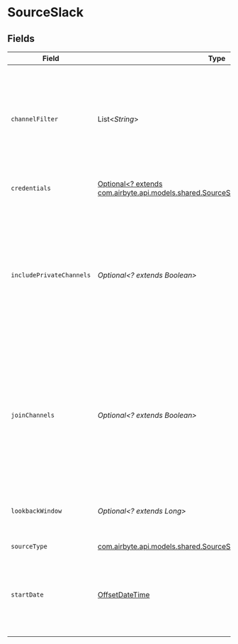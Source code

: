 # SourceSlack


## Fields

| Field                                                                                                                                                                                              | Type                                                                                                                                                                                               | Required                                                                                                                                                                                           | Description                                                                                                                                                                                        | Example                                                                                                                                                                                            |
| -------------------------------------------------------------------------------------------------------------------------------------------------------------------------------------------------- | -------------------------------------------------------------------------------------------------------------------------------------------------------------------------------------------------- | -------------------------------------------------------------------------------------------------------------------------------------------------------------------------------------------------- | -------------------------------------------------------------------------------------------------------------------------------------------------------------------------------------------------- | -------------------------------------------------------------------------------------------------------------------------------------------------------------------------------------------------- |
| `channelFilter`                                                                                                                                                                                    | List<*String*>                                                                                                                                                                                     | :heavy_minus_sign:                                                                                                                                                                                 | A channel name list (without leading '#' char) which limit the channels from which you'd like to sync. Empty list means no filter.                                                                 | channel_one                                                                                                                                                                                        |
| `credentials`                                                                                                                                                                                      | [Optional<? extends com.airbyte.api.models.shared.SourceSlackAuthenticationMechanism>](../../models/shared/SourceSlackAuthenticationMechanism.md)                                                  | :heavy_minus_sign:                                                                                                                                                                                 | Choose how to authenticate into Slack                                                                                                                                                              |                                                                                                                                                                                                    |
| `includePrivateChannels`                                                                                                                                                                           | *Optional<? extends Boolean>*                                                                                                                                                                      | :heavy_minus_sign:                                                                                                                                                                                 | Whether to read information from private channels that the bot is already in.  If false, only public channels will be read.  If true, the bot must be manually added to private channels.          |                                                                                                                                                                                                    |
| `joinChannels`                                                                                                                                                                                     | *Optional<? extends Boolean>*                                                                                                                                                                      | :heavy_minus_sign:                                                                                                                                                                                 | Whether to join all channels or to sync data only from channels the bot is already in.  If false, you'll need to manually add the bot to all the channels from which you'd like to sync messages.  |                                                                                                                                                                                                    |
| `lookbackWindow`                                                                                                                                                                                   | *Optional<? extends Long>*                                                                                                                                                                         | :heavy_minus_sign:                                                                                                                                                                                 | How far into the past to look for messages in threads, default is 0 days                                                                                                                           | 7                                                                                                                                                                                                  |
| `sourceType`                                                                                                                                                                                       | [com.airbyte.api.models.shared.SourceSlackSlack](../../models/shared/SourceSlackSlack.md)                                                                                                          | :heavy_check_mark:                                                                                                                                                                                 | N/A                                                                                                                                                                                                |                                                                                                                                                                                                    |
| `startDate`                                                                                                                                                                                        | [OffsetDateTime](https://docs.oracle.com/javase/8/docs/api/java/time/OffsetDateTime.html)                                                                                                          | :heavy_check_mark:                                                                                                                                                                                 | UTC date and time in the format 2017-01-25T00:00:00Z. Any data before this date will not be replicated.                                                                                            | 2017-01-25T00:00:00Z                                                                                                                                                                               |